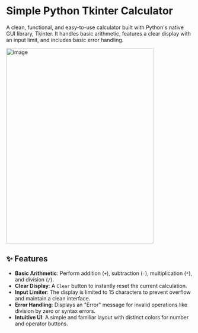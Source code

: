 # Simple Python Tkinter Calculator

A clean, functional, and easy-to-use calculator built with Python's native GUI library, Tkinter. 
It handles basic arithmetic, features a clear display with an input limit, and includes basic error handling.

<img width="397" height="527" alt="image" src="https://github.com/user-attachments/assets/45789321-9f57-4f5d-828b-6d05e66a83cd" />






## ✨ Features

* **Basic Arithmetic**: Perform addition (`+`), subtraction (`-`), multiplication (`*`), and division (`/`).
* **Clear Display**: A `Clear` button to instantly reset the current calculation.
* **Input Limiter**: The display is limited to 15 characters to prevent overflow and maintain a clean interface.
* **Error Handling**: Displays an "Error" message for invalid operations like division by zero or syntax errors.
* **Intuitive UI**: A simple and familiar layout with distinct colors for number and operator buttons.

